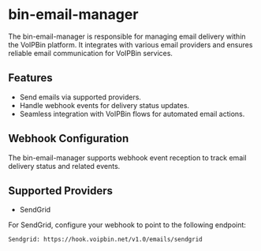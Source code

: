 # bin-email-manager
The bin-email-manager is responsible for managing email delivery within the VoIPBin platform. It integrates with various email providers and ensures reliable email communication for VoIPBin services.

## Features
* Send emails via supported providers.
* Handle webhook events for delivery status updates.
* Seamless integration with VoIPBin flows for automated email actions.

## Webhook Configuration
The bin-email-manager supports webhook event reception to track email delivery status and related events.

## Supported Providers

* SendGrid

For SendGrid, configure your webhook to point to the following endpoint:

```Sendgrid: https://hook.voipbin.net/v1.0/emails/sendgrid```
